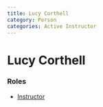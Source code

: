 ```yaml
---
title: Lucy Corthell
category: Person
categories: Active Instructor
---
```

# Lucy Corthell
### Roles
- [Instructor](Instructor)